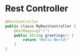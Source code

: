 # Rest Controller

```java
@RestController
public classs MyRestController {
    @GetMapping("/")
    public String greetings() {
        return "Hello World!"
    }
}
```

